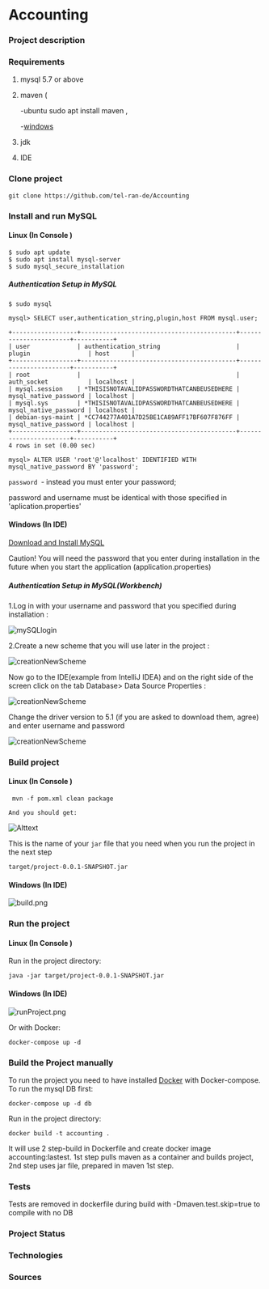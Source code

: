 # Accounting

### Project description 


### Requirements
1) mysql 5.7 or above 
2) maven 
    (
    
    -ubuntu sudo apt install maven ,
    
    -[windows](https://maven.apache.org/download.cgi)
3) jdk 
4) IDE

### Clone project 
```
git clone https://github.com/tel-ran-de/Accounting
```
### Install and run MySQL 

#### Linux (In Console )
```
$ sudo apt update
$ sudo apt install mysql-server
$ sudo mysql_secure_installation
```


##### Authentication Setup in MySQL
```
$ sudo mysql

mysql> SELECT user,authentication_string,plugin,host FROM mysql.user;
```

```
+------------------+-------------------------------------------+-----------------------+-----------+
| user             | authentication_string                     | plugin                | host      |
+------------------+-------------------------------------------+-----------------------+-----------+
| root             |                                           | auth_socket           | localhost |
| mysql.session    | *THISISNOTAVALIDPASSWORDTHATCANBEUSEDHERE | mysql_native_password | localhost |
| mysql.sys        | *THISISNOTAVALIDPASSWORDTHATCANBEUSEDHERE | mysql_native_password | localhost |
| debian-sys-maint | *CC744277A401A7D25BE1CA89AFF17BF607F876FF | mysql_native_password | localhost |
+------------------+-------------------------------------------+-----------------------+-----------+
4 rows in set (0.00 sec)
```

```
mysql> ALTER USER 'root'@'localhost' IDENTIFIED WITH mysql_native_password BY 'password';
```
`password `- instead you must enter your password;

 password and username must be identical with those specified in 'aplication.properties'


#### Windows (In IDE)

[Download and Install MySQL](https://dev.mysql.com/downloads/file/?id=488055)

Caution!
You will need the password that you enter during installation in the future when you start the application (application.properties)

##### Authentication Setup in MySQL(Workbench)
 1.Log in with your username and password that you specified during
 installation :


![mySQLlogin](documentation/readmeFiles/mySQLlogin.png )

 2.Create a new scheme that you will use later in the project :
 
 ![creationNewScheme](documentation/readmeFiles/mySQLsetup-4.png)
 
 Now go to the IDE(example from IntelliJ IDEA) and on the right side of
 the screen click on the tab Database> Data Source Properties :

![creationNewScheme](documentation/readmeFiles/mySQLsetup-1.png)


Change the driver version to 5.1 (if you are asked to download them, agree)
and enter username and password

![creationNewScheme](documentation/readmeFiles/mySQLsetup-2.png)
 

### Build project 

#### Linux (In Console )
```
 mvn -f pom.xml clean package 
```

```
And you should get:
```
![Alttext](documentation/readmeFiles/mvnBuildResult.png "Title")

This is the name of your ```jar``` file that you need when you run the project in the next step
```
target/project-0.0.1-SNAPSHOT.jar
```
#### Windows (In IDE)

![build.png](documentation/readmeFiles/build.png)
### Run the project 

#### Linux (In Console )

Run in the project directory:

```
java -jar target/project-0.0.1-SNAPSHOT.jar
```
#### Windows (In IDE)

![runProject.png](documentation/readmeFiles/runProject.png) 

Or with Docker:
```
docker-compose up -d
```

### Build the Project manually
To run the project you need to have installed [Docker](http://docker.com) with Docker-compose.  
To run the mysql DB first: 
```
docker-compose up -d db
```

Run in the project directory:
```
docker build -t accounting .
```
It will use 2 step-build in Dockerfile and create docker image accounting:lastest. 
1st step pulls maven as a container and builds project, 
2nd step uses jar file, prepared in maven 1st step. 

### Tests 
Tests are removed in dockerfile during build with -Dmaven.test.skip=true to compile with no DB

### Project Status

### Technologies 

### Sources
